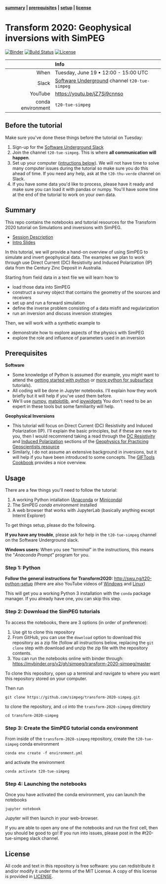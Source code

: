 **[summary](#summary) | [prerequisites](#prerequisites) | [setup](#setup) | [license](#license)**

# Transform 2020: Geophysical inversions with SimPEG

[![Binder](https://mybinder.org/badge_logo.svg)](https://mybinder.org/v2/gh/simpeg/transform-2020-simpeg/master) 
[![Build Status](https://travis-ci.org/simpeg/transform-2020-simpeg.svg?branch=master)](https://travis-ci.org/simpeg/transform-2020-simpeg)
[![License](https://img.shields.io/github/license/simpeg-research/transform-2020-simpeg.svg)](https://github.com/simpeg-research/transform-2020-simpeg/blob/master/LICENSE)

|         | Info |
|--------:|:-----|
| When    | Tuesday, June 19 • 12:00 - 15:00 UTC |
| Slack   | [Software Underground](https://softwareunderground.org/) channel `t20-tue-simpeg` |
| YouTube | https://youtu.be/jZ7Sj9cnnso |
| conda environment  | `t20-tue-simpeg` |

## Before the tutorial 

Make sure you've done these things before the tutorial on Tuesday:

1. Sign-up for the [Software Underground Slack](https://softwareunderground.org/slack)
1. Join the channel `t20-tue-simpeg`. This is where **all communication will happen**.
1. Set up your computer ([intructions below](#setup)). We will not have time to
   solve many computer issues during the tutorial so make sure you do this
   ahead of time. If you need any help, ask at the `t20-thu-verde` channel on
   Slack.
1. If you have some data you'd like to process, please have it ready and make
   sure you can load it with pandas or numpy. You'll have some time at the end
   of the tutorial to work on your own data.

## Summary

This repo contains the notebooks and tutorial resources for the Transform 2020 tutorial on Simulations and inversions with SimPEG. 

- [Session Description](https://transform2020.sched.com/event/cD5V/tutorial-geophysical-inversion-in-simpeg)
- [Intro Slides](https://docs.google.com/presentation/d/1Iw0chJUvjaiuGpQIqiYal719pcvWD2xs2z2aXkpQThQ/edit?usp=sharing)

In this tutorial, we will provide a hand-on overview of using SimPEG to simulate and invert geophysical data. The examples we plan to work through use Direct Current (DC) Resistivity and Induced Polarization (IP) data from the Century Zinc Deposit in Australia.

Starting from field data in a text file we will learn how to
- load those data into SimPEG 
- construct a survey object that contains the geometry of the sources and receivers
- set up and run a forward simulation 
- define the inverse problem consisting of a data misfit and regularization
- run an inversion and discuss inversion strategies

Then, we will work with a synthetic example to
- demonstrate how to explore aspects of the physics with SimPEG
- explore the role and influence of parameters used in an inversion 

## Prerequisites

**Software**

* Some knowledge of Python is assumed (for example, you might want to attend the
  [getting started with python](https://transform2020.sched.com/event/c7Jm/getting-started-with-python) or
  [more python for subsurface](https://transform2020.sched.com/event/c7Jn/more-python-for-subsurface) tutorials).
* All coding will be done in Jupyter notebooks. I'll explain how they work
  briefly but it will help if you've used them before.
* We'll use [numpy](https://numpy.org/), [matplotlib](https://matplotlib.org/), and 
  [ipywidgets](https://ipywidgets.readthedocs.io/)
  You don't need to be an expert in these tools but some familiarity will help.
  
**Geophysical Inversions**

* This tutorial will focus on Direct Current (DC) Resistivity and Induced Polarization (IP). 
  I'll explain the basic principles, but if these are new to you, then I would recommend 
  taking a read through the [DC Resistivity](https://gpg.geosci.xyz/content/DC_resistivity/index.html)
  and [Induced Polarization](https://gpg.geosci.xyz/content/induced_polarization/index.html) sections
  of the [Geophysics for Practicing Geoscientists resource](https://gpg.geosci.xyz/index.html)
* Similarly, I do not assume an extensive background in inversions, but it will help if you have been 
  introduced to some concepts. The [GIFTools Cookbook](https://giftoolscookbook.readthedocs.io/en/latest/content/fundamentals/index.html)
  provides a nice overview. 

## Usage 

There are a few things you'll need to follow the tutorial:

1. A working Python intallation ([Anaconda](https://www.anaconda.com/products/individual) or [Miniconda](https://docs.conda.io/en/latest/miniconda.html))
2. The SimPEG *conda environment* installed
3. A web browser that works with JupyterLab 
   (basically anything except Internt Explorer)

To get things setup, please do the following.

**If you have any trouble**, please ask for help in the
`t20-tue-simpeg` channel on the Software Underground slack.

**Windows users:** When you see "*terminal*" in the instructions,
this means the "*Anaconda Prompt*" program for you.

### Step 1: Python

**Follow the general instructions for Transform2020:** http://swu.ng/t20-python-setup
(there are also YouTube videos of [Windows](https://youtu.be/FdatS_NKVrM)
and [Linux](https://youtu.be/3ncwbHyZeAg))

This will get you a working Python 3 installation with the `conda` package
manager. If you already have one, you can skip this step.

### Step 2: Download the SimPEG tutorials

To access the notebooks, there are 3 options (in order of preference):
1. Use git to clone this repository
2. From GitHub, you can use the `download` option to download this repository as a zip file (follow all instructions below, replacing the `git clone` step with download and unzip the zip file with the repository contents.  
3. You can run the notebooks online with binder through: https://mybinder.org/v2/gh/simpeg/transform-2020-simpeg/master

To clone this repository, open up a terminal and navigate to where you want this repository stored on your computer. 

Then run 
```
git clone https://github.com/simpeg/transform-2020-simpeg.git
```
to clone the repository, and `cd` into the `transform-2020-simpeg` directory
```
cd transform-2020-simpeg
```

### Step 3: Create the SimPEG tutorial conda environment 

From inside of the `transform-2020-simpeg` repository, create the `t20-tue-simpeg` conda environment
```
conda env create -f environment.yml
```
and activate the environment 
```
conda activate t20-tue-simpeg
```

### Step 4: Launching the notebooks

Once you have activated the conda environment, you can launch the notebooks
```
jupyter notebook
```
Jupyter will then launch in your web-browser.

If you are able to open any one of the notebooks and run the first cell, then you should be good to go!
If you run into issues, please post in the #t20-tue-simpeg slack channel. 


## License

All code and text in this repository is free software: you can redistribute it and/or
modify it under the terms of the MIT License.
A copy of this license is provided in [LICENSE](LICENSE).

